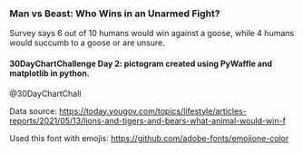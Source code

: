 ### Man vs Beast: Who Wins in an Unarmed Fight?
Survey says 6 out of 10 humans would win against a goose, while 4 humans would succumb to a goose or are unsure.
#### 30DayChartChallenge Day 2: pictogram created using PyWaffle and matplotlib in python.
@30DayChartChall  

Data source:
https://today.yougov.com/topics/lifestyle/articles-reports/2021/05/13/lions-and-tigers-and-bears-what-animal-would-win-f

Used this font with emojis:
https://github.com/adobe-fonts/emojione-color  
